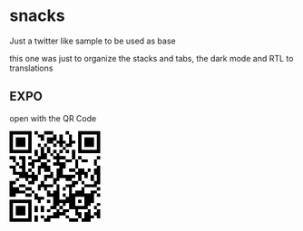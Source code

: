 # snacks

Just a twitter like sample to be used as base

this one was just to organize the stacks and tabs, the dark mode and RTL to translations

## EXPO

open with the QR Code

![QR CODE](./qr_code.png)
